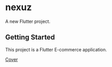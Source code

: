 # nexuz

A new Flutter project.

## Getting Started

This project is a  Flutter E-commerce  application.

 [Cover](https://github.com/Codebox124/nexuz_ecommerce/assets/105174934/d5dca47b-e430-43bd-bc5f-3be373177544)
